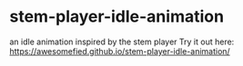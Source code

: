 # stem-player-idle-animation
an idle animation inspired by the stem player
Try it out here:
https://awesomefied.github.io/stem-player-idle-animation/
